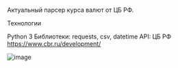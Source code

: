 Актуальный парсер курса валют от ЦБ РФ.

Технологии

Python 3
Библиотеки: requests, csv, datetime
API: ЦБ РФ https://www.cbr.ru/development/


![image](https://github.com/user-attachments/assets/b1316e6b-501c-4371-aae1-28ac7494f967)
